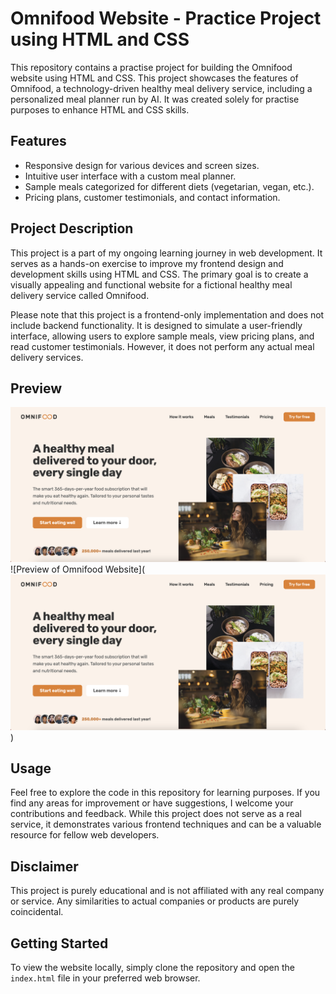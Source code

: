 # Omnifood Website - Practice Project using HTML and CSS

This repository contains a practise project for building the Omnifood website using HTML and CSS. This project showcases the features of Omnifood, a technology-driven healthy meal delivery service, including a personalized meal planner run by AI. It was created solely for practise purposes to enhance HTML and CSS skills.

## Features

- Responsive design for various devices and screen sizes.
- Intuitive user interface with a custom meal planner.
- Sample meals categorized for different diets (vegetarian, vegan, etc.).
- Pricing plans, customer testimonials, and contact information.

## Project Description

This project is a part of my ongoing learning journey in web development. It serves as a hands-on exercise to improve my frontend design and development skills using HTML and CSS. The primary goal is to create a visually appealing and functional website for a fictional healthy meal delivery service called Omnifood.

Please note that this project is a frontend-only implementation and does not include backend functionality. It is designed to simulate a user-friendly interface, allowing users to explore sample meals, view pricing plans, and read customer testimonials. However, it does not perform any actual meal delivery services.

## Preview

![Preview of Omnifood Website](https://github.com/pulak-sarmah/omnifood-ai-meal-planner/blob/main/img/app/Screenshot%202023-07-26%20at%2010.17.54%20AM.png?raw=true)
![Preview of Omnifood Website](![Preview of Omnifood Website](https://github.com/pulak-sarmah/omnifood-ai-meal-planner/blob/main/img/app/Screenshot%202023-07-26%20at%2010.17.54%20AM.png?raw=true))


## Usage

Feel free to explore the code in this repository for learning purposes. If you find any areas for improvement or have suggestions, I welcome your contributions and feedback. While this project does not serve as a real service, it demonstrates various frontend techniques and can be a valuable resource for fellow web developers.

## Disclaimer

This project is purely educational and is not affiliated with any real company or service. Any similarities to actual companies or products are purely coincidental.

## Getting Started

To view the website locally, simply clone the repository and open the `index.html` file in your preferred web browser.


